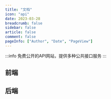 ```yaml
---
title: "文档"
icon: "api"
date: 2023-03-28
breadcrumb: false
sidebar: false
article: false
comment: false
pageInfo: ["Author", "Date", "PageView"]
---
```


:::info
免费公开的API网站，提供多种公共接口服务
:::

## 前端

<MyLink :links="doc_front"/>

## 后端

<MyLink :links="doc_after"/>

<script setup lang="ts">
import MyLink from "@MyLink";
import { doc_front, doc_after } from "@Doc";  
</script>